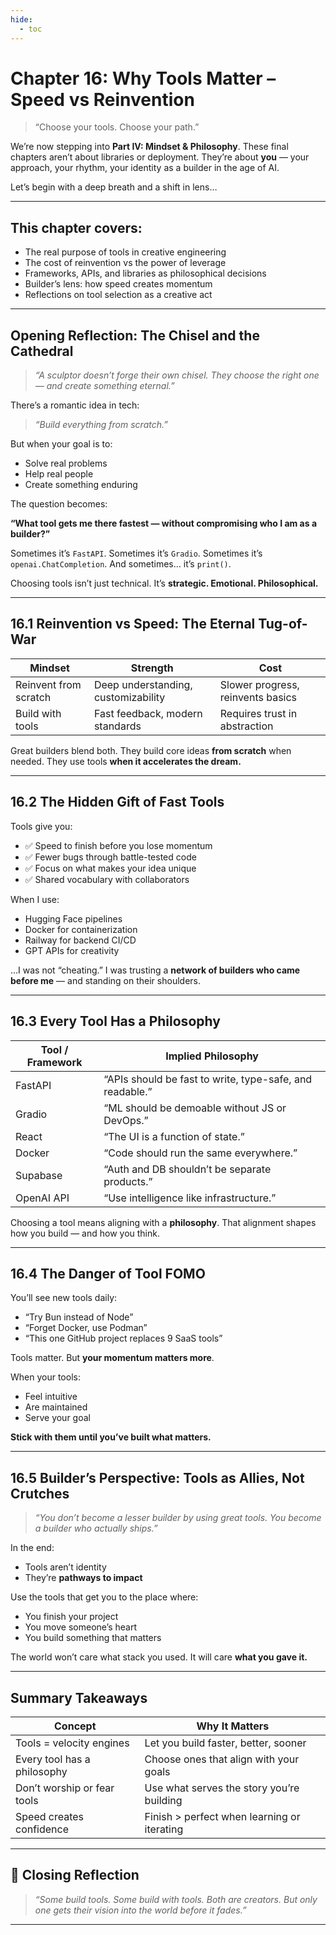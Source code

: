 ```yaml
---
hide:
  - toc
---
```


# Chapter 16: Why Tools Matter – Speed vs Reinvention

> “Choose your tools. Choose your path.”

We’re now stepping into **Part IV: Mindset & Philosophy**. These final chapters aren’t about libraries or deployment. They’re about **you** — your approach, your rhythm, your identity as a builder in the age of AI.

Let’s begin with a deep breath and a shift in lens…

---

## This chapter covers:

* The real purpose of tools in creative engineering
* The cost of reinvention vs the power of leverage
* Frameworks, APIs, and libraries as philosophical decisions
* Builder’s lens: how speed creates momentum
* Reflections on tool selection as a creative act

---

## Opening Reflection: The Chisel and the Cathedral

> *“A sculptor doesn’t forge their own chisel.
> They choose the right one — and create something eternal.”*

There’s a romantic idea in tech:

> *“Build everything from scratch.”*

But when your goal is to:

* Solve real problems
* Help real people
* Create something enduring

The question becomes:

**“What tool gets me there fastest — without compromising who I am as a builder?”**

Sometimes it’s `FastAPI`.
Sometimes it’s `Gradio`.
Sometimes it’s `openai.ChatCompletion`.
And sometimes… it’s `print()`.

Choosing tools isn’t just technical.
It’s **strategic. Emotional. Philosophical.**

---

## 16.1 Reinvention vs Speed: The Eternal Tug-of-War

| Mindset               | Strength                            | Cost                              |
| --------------------- | ----------------------------------- | --------------------------------- |
| Reinvent from scratch | Deep understanding, customizability | Slower progress, reinvents basics |
| Build with tools      | Fast feedback, modern standards     | Requires trust in abstraction     |

Great builders blend both.
They build core ideas **from scratch** when needed.
They use tools **when it accelerates the dream.**

---

## 16.2 The Hidden Gift of Fast Tools

Tools give you:

* ✅ Speed to finish before you lose momentum
* ✅ Fewer bugs through battle-tested code
* ✅ Focus on what makes your idea unique
* ✅ Shared vocabulary with collaborators

When I use:

* Hugging Face pipelines
* Docker for containerization
* Railway for backend CI/CD
* GPT APIs for creativity

…I was not “cheating.”
I was trusting a **network of builders who came before me** — and standing on their shoulders.

---

## 16.3 Every Tool Has a Philosophy

| Tool / Framework | Implied Philosophy                                       |
| ---------------- | -------------------------------------------------------- |
| FastAPI          | “APIs should be fast to write, type-safe, and readable.” |
| Gradio           | “ML should be demoable without JS or DevOps.”            |
| React            | “The UI is a function of state.”                         |
| Docker           | “Code should run the same everywhere.”                   |
| Supabase         | “Auth and DB shouldn’t be separate products.”            |
| OpenAI API       | “Use intelligence like infrastructure.”                  |

Choosing a tool means aligning with a **philosophy**.
That alignment shapes how you build — and how you think.

---

## 16.4 The Danger of Tool FOMO

You’ll see new tools daily:

* “Try Bun instead of Node”
* “Forget Docker, use Podman”
* “This one GitHub project replaces 9 SaaS tools”

Tools matter. But **your momentum matters more**.

When your tools:

* Feel intuitive
* Are maintained
* Serve your goal

**Stick with them until you’ve built what matters.**

---

## 16.5 Builder’s Perspective: Tools as Allies, Not Crutches

> *“You don’t become a lesser builder by using great tools.
> You become a builder who actually ships.”*

In the end:

* Tools aren’t identity
* They’re **pathways to impact**

Use the tools that get you to the place where:

* You finish your project
* You move someone’s heart
* You build something that matters

The world won’t care what stack you used.
It will care **what you gave it.**

---

## Summary Takeaways

| Concept                     | Why It Matters                              |
| --------------------------- | ------------------------------------------- |
| Tools = velocity engines    | Let you build faster, better, sooner        |
| Every tool has a philosophy | Choose ones that align with your goals      |
| Don’t worship or fear tools | Use what serves the story you’re building   |
| Speed creates confidence    | Finish > perfect when learning or iterating |

---

## 🌟 Closing Reflection

> *“Some build tools. Some build with tools.
> Both are creators.
> But only one gets their vision into the world before it fades.”*

---
